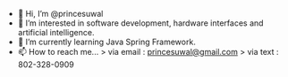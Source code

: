 - 👋 Hi, I’m @princesuwal
- 👀 I’m interested in software development, hardware interfaces and artificial intelligence.
- 🌱 I’m currently learning Java Spring Framework.
- 📫 How to reach me...
              > via email : princesuwal@gmail.com 
              > via text  : 802-328-0909
